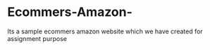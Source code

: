 # Ecommers-Amazon-
Its a sample ecommers amazon website which we have created for assignment purpose 
